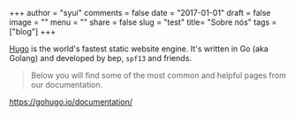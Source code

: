 +++
author = "syui"
comments = false
date = "2017-01-01"
draft = false
image = ""
menu = ""
share = false
slug = "test"
title= "Sobre nós"
tags = ["blog"]
+++

[Hugo](https://gohugo.io/documentation/) is the world's fastest static website engine. It's written in Go (aka Golang) and developed by bep, `spf13` and friends.

> Below you will find some of the most common and helpful pages from our documentation.

https://gohugo.io/documentation/

